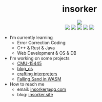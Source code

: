 <div align="center">
  <h1>insorker</h1>
  <a href="https://hits.seeyoufarm.com">
    <img src="https://hits.seeyoufarm.com/api/count/incr/badge.svg?url=https%3A%2F%2Fgithub.com%2Finsorker&count_bg=%239ED5A9&title_bg=%234F4F4F&icon=&icon_color=%23E7E7E7&title=tourists&edge_flat=false" />
  </a>
</div>

<div align="center">
  <img src="http://github-profile-summary-cards.vercel.app/api/cards/profile-details?username=insorker&theme=default" />
  <img src="http://github-profile-summary-cards.vercel.app/api/cards/repos-per-language?username=insorker&theme=default" />
  <img src="http://github-profile-summary-cards.vercel.app/api/cards/most-commit-language?username=insorker&theme=default" />
  <img src="http://github-profile-summary-cards.vercel.app/api/cards/stats?username=insorker&theme=default" />
  <img src="http://github-profile-summary-cards.vercel.app/api/cards/productive-time?username=insorker&theme=default&utcOffset=8" />
</div>

- I’m currently learning
  - Error Correction Coding
  - C++ & Rust & Java
  - Web Development & OS & DB
- I'm working on some projects
  - [CMU-15445](https://15445.courses.cs.cmu.edu/fall2023/)
  - [blog_os](https://github.com/phil-opp/blog_os)
  - [crafting interpreters](https://craftinginterpreters.com/)
  - [Falling Sand in WASM](TODO)
- How to reach me
  - email: insorker@qq.com
  - blog: [insorker.site](https://insorker.site/)

<!---
insorker/insorker is a ✨ special ✨ repository because its `README.md` (this file) appears on your GitHub profile.
You can click the Preview link to take a look at your changes.
--->
